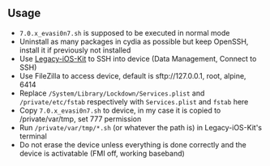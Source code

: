 ## Usage
- `7.0.x_evasi0n7.sh` is supposed to be executed in normal mode
- Uninstall as many packages in cydia as possible but keep OpenSSH, install it if previously not installed
- Use [Legacy-iOS-Kit](https://github.com/LukeZGD/Legacy-iOS-Kit) to SSH into device (Data Management, Connect to SSH)
- Use FileZilla to access device, default is sftp://127.0.0.1, root, alpine, 6414
- Replace `/System/Library/Lockdown/Services.plist` and `/private/etc/fstab` respectively with `Services.plist` and `fstab` here
- Copy `7.0.x_evasi0n7.sh` to device, in my case it is copied to /private/var/tmp, set 777 permission
- Run `/private/var/tmp/*.sh` (or whatever the path is) in Legacy-iOS-Kit's terminal
- Do not erase the device unless everything is done correctly and the device is activatable (FMI off, working baseband)